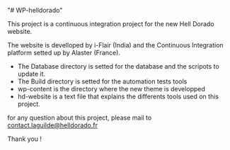 "# WP-helldorado"

This project is a continuous integration project for the new Hell Dorado website.

The website is develloped by i-Flair (India) and the Continuous Integration platform setted up by Alaster (France).

- The Database directory is setted for the database and the scripots to  update it.
- The Build directory is setted for the automation tests tools
- wp-content is the directory where the new theme is developped
- hd-website is a text file that explains the differents tools used on this project.


for any question about this project, please mail to contact.laguilde@helldorado.fr

Thank you !        
